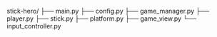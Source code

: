 stick-hero/
├── main.py
├── config.py
├── game_manager.py
├── player.py
├── stick.py
├── platform.py
├── game_view.py
└── input_controller.py
